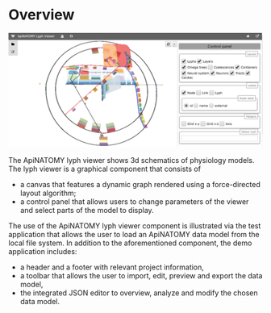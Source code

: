 # Overview
 
<img class="screen-shot no-border" src="asset/main.png" width="600px"> 
 
The ApiNATOMY lyph viewer shows 3d schematics of physiology models.
The lyph viewer is a graphical component that consists of

* a canvas that features a dynamic graph rendered using a force-directed layout algorithm;
* a control panel that allows users to change parameters of the viewer and select parts of the model to display.
 
The use of the ApiNATOMY lyph viewer component is illustrated via the test application that allows the user to load an ApiNATOMY data model from the local file system. In addition to the aforementioned component, the demo application includes:
 
* a header and a footer with relevant project information, 
* a toolbar that allows the user to import, edit, preview and export the data model,
* the integrated JSON editor to overview, analyze and modify the chosen data model.  
 
